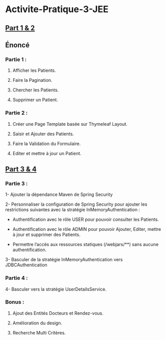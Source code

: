 # Activite-Pratique-3-JEE

## [Part 1 & 2](https://drive.google.com/file/d/1KsyP7TuIUS-fLVXJ_KSr__kYdzfAk7SJ/view?usp=sharing)

## Énoncé

### Partie 1 :

1. Afficher les Patients.

2. Faire la Pagination.

3. Chercher les Patients.

4. Supprimer un Patient.

### Partie 2 :

1. Créer une Page Template basée sur Thymeleaf Layout.

2. Saisir et Ajouter des Patients.

3. Faire la Validation du Formulaire.

4. Editer et mettre à jour un Patient.

## [Part 3 & 4](https://drive.google.com/file/d/1Zhts0brxfaZvU3Oif98aHSOh0QGh6QJD/view?usp=sharing)

### Partie 3 :

1-	Ajouter la dépendance Maven de Spring Security

2-	Personnaliser la configuration de Spring Security pour ajouter les restrictions suivantes avec la stratégie InMemoryAuthentication :

- Authentification avec le rôle USER pour pouvoir consulter les Patients.

- Authentification avec le rôle ADMIN pour pouvoir Ajouter, Editer, mettre à jour et supprimer des Patients.

- Permettre l’accès aux ressources statiques (/webjars/**) sans aucune authentification.

3-	Basculer de la stratégie InMemoryAuthentication vers JDBCAuthentication

### Partie 4 :

4-	Basculer vers la stratégie UserDetailsService.

### Bonus :

1. Ajout des Entités Docteurs et Rendez-vous.

2. Amélioration du design.

3. Recherche Multi Critères.



